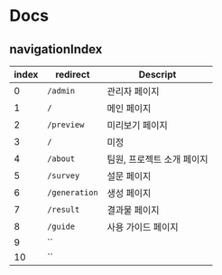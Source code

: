 # Docs

## navigationIndex

|index|redirect|Descript|
|---|-------|------------|
|0|`/admin`|관리자 페이지|
|1|`/`|메인 페이지|
|2|`/preview`|미리보기 페이지|
|3|`/`|미정|
|4|`/about`|팀원, 프로젝트 소개 페이지|
|5|`/survey`|설문 페이지|
|6|`/generation`|생성 페이지|
|7|`/result`|결과물 페이지|
|8|`/guide`|사용 가이드 페이지|
|9|``||
|10|``||

